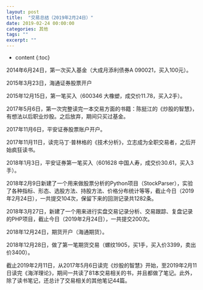 ```yaml
---
layout: post
title:  "交易总结（2019年2月24日）"
date: 2019-02-24 00:00:00
categories: 其他
tags: ""
excerpt: ""
---
```


* content
{:toc}


2014年6月24日，第一次买入基金（大成月添利债券A 090021，买入100元）。

2015年3月23日，海通证券股票开户

2015年12月15日，第一笔买入（600346 大橡塑，成交价11.78，买入2手）。

2017年5月6日，第一次完整读完一本交易方面的书籍：陈挺江的《炒股的智慧》，有想法以后职业炒股。之后放弃，期间只买过基金。

2017年11月6日，平安证券股票账户开户。

2017年11月11日，读完马丁·普林格的《技术分析》，立志成为全职交易者，之后开始疯狂读书。

2018年1月3日，平安证券第一笔买入（601628 中国人寿，成交价30.61，买入3手）。


2018年2月9日新建了一个用来做股票分析的Python项目（StockParser），实验了各种指标、形态、选股方法、持股方法、价格分布统计等等，截止今日（2019年2月24日），一共提交104次，保留下来的回测记录共1282条。

2018年3月27日，新建了一个用来进行实盘交易记录分析、交易跟踪、复盘记录的PHP项目，截止今日（2019年2月24日），一共提交200次。

2018年12月24日，期货开户（海通期货）。

2018年12月28日，做了第一笔期货交易（螺纹1905，买1手，买入价3399，卖出价3400）。

截止2019年2月11日，从2017年5月6日读完《炒股的智慧》开始，至2019年2月11日读完《海洋理论》，期间一共读了81本交易相关的书，并且都做了笔记。此外，除了读书笔记，还总计了交易相关的其他笔记44篇。










